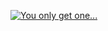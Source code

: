 [![You only get one...][Featured Image]](content/games/you-only-get-one)

[Featured Image]: //mkv25.net/ludum/ld28/release/screenshot_02_gameplay.png